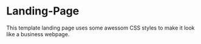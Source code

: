 # Landing-Page
This template landing page uses some awessom CSS styles to make it look like a business webpage.